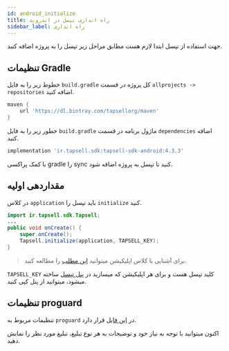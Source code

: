 ```yaml
---
id: android_initialize
title: راه اندازی تپسل در اندروید
sidebar_label: راه اندازی
---
```


جهت استفاده از تپسل ابتدا لازم هست مطابق مراحل زیر تپسل را به پروژه اضافه کنید.

## تنظیمات Gradle
خطوط زیر را به فایل `build.gradle` کل پروژه در قسمت `allprojects -> repositories` اضافه کنید.

```gradle
maven {
    url 'https://dl.bintray.com/tapsellorg/maven'
}
```

خطور زیر را به فایل `build.gradle` ماژول برنامه در قسمت `dependencies` اضافه کنید.

```gradle
implementation 'ir.tapsell.sdk:tapsell-sdk-android:4.3.3'
````

با کمک پراکسی gradle را sync کنید تا تپسل به پروژه اضافه شود.

## مقداردهی اولیه

در کلاس `application` باید تپسل را `initialize` کنید.

```java
import ir.tapsell.sdk.Tapsell;
...
public void onCreate() {
    super.onCreate();
    Tapsell.initialize(application, TAPSELL_KEY);
}
```

> برای آشنایی با کلاس اپلیکیشن میتوانید [این مطلب](../../blog/2019/7/6/ApplicationClass) را مطالعه کنید.

`TAPSELL_KEY` کلید تپسل هست و برای هر اپلیکیشن که میسازید در [پنل تپسل](https://dashboard.tapsell.ir/) ساخته میشود، میتوانید از پنل کپی کنید.

## تنظیمات proguard
تنظیمات مربوط به `proguard` در [این فایل](https://github.com/tapsellorg/TapsellSDK-AndroidSample/blob/master/app/proguard-rules.pro) قرار دارد.


اکنون میتوانید با توجه به نیاز خود و توضیحات به هر نوع تبلیغ، تبلیغ مورد نظر را نمایش دهید.